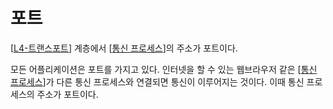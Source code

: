 # 포트

[[L4-트랜스포트]] 계층에서 [[통신 프로세스]]의 주소가 포트이다. 

모든 어플리케이션은 포트를 가지고 있다. 인터넷을 할 수 있는 웹브라우저 같은 [[통신 프로세스]]가 다른 통신 프로세스와 연결되면 통신이 이루어지는 것이다. 이때 통신 프로세스의 주소가 포트이다. 


[//begin]: # "Autogenerated link references for markdown compatibility"
[L4-트랜스포트]: L4-트랜스포트.md "L4-트랜스포트"
[통신 프로세스]: <통신 프로세스.md> "통신 프로세스"
[통신 프로세스]: <통신 프로세스.md> "통신 프로세스"
[//end]: # "Autogenerated link references"